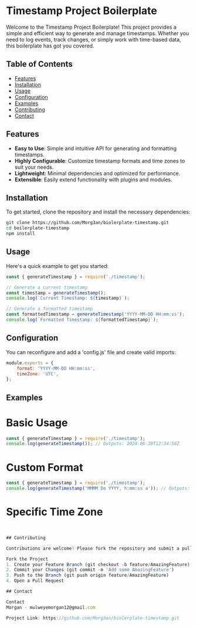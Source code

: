 # Timestamp Project Boilerplate

Welcome to the Timestamp Project Boilerplate! This project provides a simple and efficient way to generate and manage timestamps. Whether you need to log events, track changes, or simply work with time-based data, this boilerplate has got you covered.

## Table of Contents

- [Features](#features)
- [Installation](#installation)
- [Usage](#usage)
- [Configuration](#configuration)
- [Examples](#examples)
- [Contributing](#contributing)
- [Contact](#contact)

## Features

- **Easy to Use**: Simple and intuitive API for generating and formatting timestamps.
- **Highly Configurable**: Customize timestamp formats and time zones to suit your needs.
- **Lightweight**: Minimal dependencies and optimized for performance.
- **Extensible**: Easily extend functionality with plugins and modules.

## Installation

To get started, clone the repository and install the necessary dependencies:

```bash
git clone https://github.com/Morg3an/biolerplate-timestamp.git
cd boilerplate-timestamp
npm install 
```
## Usage

Here's a quick example to get you started:
```javascript 
const { generateTimestamp } = require('./timestamp');

// Generate a current timestamp
const timestamp = generateTimestamp();
console.log(`Current Timestamp: ${timestamp}`);

// Generate a formatted timestamp
const formattedTimestamp = generateTimestamp('YYYY-MM-DD HH:mm:ss');
console.log(`Formatted Timestamp: ${formattedTimestamp}`);
```

## Configuration

You can reconfigure and add a 'config.js' file and create valid imports:
```javascript
module.exports = {
    format: 'YYYY-MM-DD HH:mm:ss',
    timeZone: 'UTC',
};
```
## Examples 

# Basic Usage
```javascript
const { generateTimestamp } = require('./timestamp');
console.log(generateTimestamp()); // Outputs: 2024-06-29T12:34:56Z
```

# Custom Format
```javascript
const { generateTimestamp } = require('./timestamp');
console.log(generateTimestamp('MMMM Do YYYY, h:mm:ss a')); // Outputs: June 29th 2024, 12:34:56 pm
```

# Specific Time Zone
```javascript


## Contributing

Contributions are welcome! Please fork the repository and submit a pull request. For major changes, please open an issue first to discuss what you would like to change.

Fork the Project
1. Create your Feature Branch (git checkout -b feature/AmazingFeature)
2. Commit your Changes (git commit -m 'Add some AmazingFeature')
3. Push to the Branch (git push origin feature/AmazingFeature)
4. Open a Pull Request

## Contact 

Contact
Morgan - mulweyemorgan12@gmail.com

Project Link: https://github.com/Morg3an/biolerplate-timestamp.git


